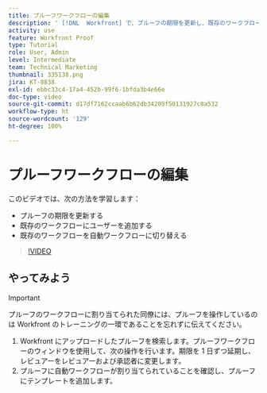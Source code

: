 ```yaml
---
title: プルーフワークフローの編集
description: ' [!DNL  Workfront] で、プルーフの期限を更新し、既存のワークフローにユーザーを追加し、既存のワークフローを自動ワークフローに切り替える方法について説明します。'
activity: use
feature: Workfront Proof
type: Tutorial
role: User, Admin
level: Intermediate
team: Technical Marketing
thumbnail: 335138.png
jira: KT-8838
exl-id: ebbc33c4-17a4-452b-99f6-1bfda3b4e66e
doc-type: video
source-git-commit: d17df7162ccaab6b62db34209f50131927c0a532
workflow-type: ht
source-wordcount: '129'
ht-degree: 100%

---
```


# プルーフワークフローの編集

このビデオでは、次の方法を学習します：

* プルーフの期限を更新する
* 既存のワークフローにユーザーを追加する
* 既存のワークフローを自動ワークフローに切り替える

>[!VIDEO](https://video.tv.adobe.com/v/3445453/?quality=12&learn=on&enablevpops&captions=jpn)

## やってみよう

>[!IMPORTANT]
>
>プルーフのワークフローに割り当てられた同僚には、プルーフを操作しているのは Workfront のトレーニングの一環であることを忘れずに伝えてください。

1. Workfront にアップロードしたプルーフを検索します。プルーフワークフローのウィンドウを使用して、次の操作を行います。期限を 1 日ずつ延期し、レビュアーをレビュアーおよび承認者に変更します。
1. プルーフに自動ワークフローが割り当てられていることを確認し、プルーフにテンプレートを追加します。



<!--
## Learn more
* Add stages and users to an automated workflow on a proof
* Convert a basic workflow to an automated workflow on a proof
* Create or edit an automated workflow for an existing proof
* Edit proof stages and reviewers
-->
